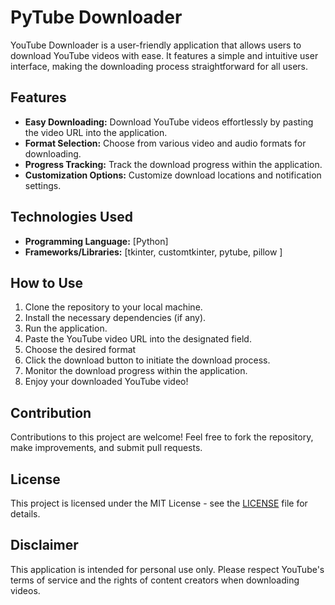 # PyTube  Downloader

YouTube Downloader is a user-friendly application that allows users to download YouTube videos with ease. It features a simple and intuitive user interface, making the downloading process straightforward for all users.

## Features

- **Easy Downloading:** Download YouTube videos effortlessly by pasting the video URL into the application.
- **Format Selection:** Choose from various video and audio formats for downloading.
- **Progress Tracking:** Track the download progress within the application.
- **Customization Options:** Customize download locations and notification settings.

## Technologies Used

- **Programming Language:** [Python]
- **Frameworks/Libraries:** [tkinter, customtkinter, pytube, pillow ]

## How to Use

1. Clone the repository to your local machine.
2. Install the necessary dependencies (if any).
3. Run the application.
4. Paste the YouTube video URL into the designated field.
5. Choose the desired format
6. Click the download button to initiate the download process.
7. Monitor the download progress within the application.
8. Enjoy your downloaded YouTube video!

## Contribution

Contributions to this project are welcome! Feel free to fork the repository, make improvements, and submit pull requests.

## License

This project is licensed under the MIT License - see the [LICENSE](LICENSE) file for details.

## Disclaimer

This application is intended for personal use only. Please respect YouTube's terms of service and the rights of content creators when downloading videos.
